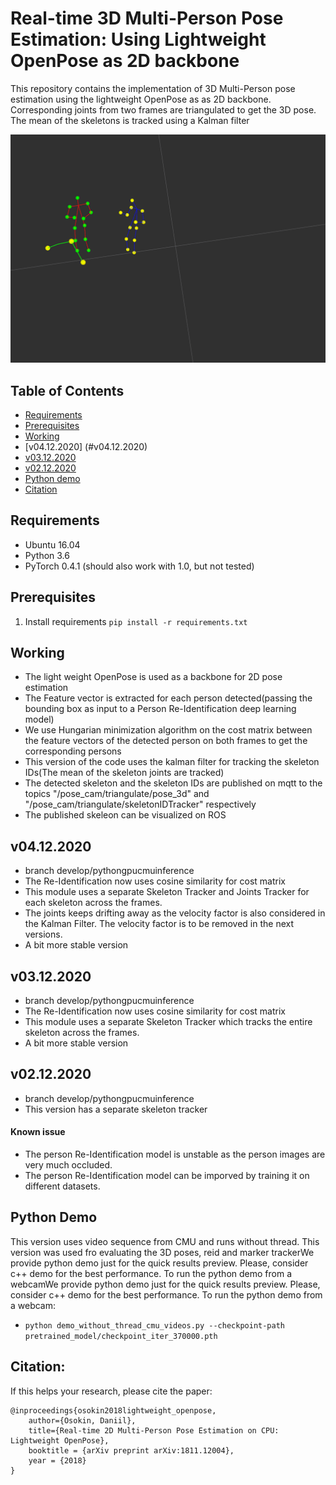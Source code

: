 # Real-time 3D Multi-Person Pose Estimation: Using Lightweight OpenPose as 2D backbone

This repository contains the implementation of 3D Multi-Person pose estimation using the lightweight OpenPose as as 2D backbone. Corresponding joints from two frames are triangulated to get the 3D pose. The mean of the skeletons is tracked using a Kalman filter

<p align="center">
  <img src="data/multi_preson_3D_pose_estimation.png" />
</p>

## Table of Contents

* [Requirements](#requirements)
* [Prerequisites](#prerequisites)
* [Working](#working)
* [v04.12.2020] (#v04.12.2020)
* [v03.12.2020](#v03.12.2020)
* [v02.12.2020](#v02.12.2020)
* [Python demo](#python-demo)
* [Citation](#citation)

## Requirements

* Ubuntu 16.04
* Python 3.6
* PyTorch 0.4.1 (should also work with 1.0, but not tested)

## Prerequisites

1. Install requirements `pip install -r requirements.txt`

## Working
* The light weight OpenPose is used as a backbone for 2D pose estimation
* The Feature vector is extracted for each person detected(passing the bounding box as input to a Person Re-Identification deep learning model)
* We use Hungarian minimization algorithm on the cost matrix between the feature vectors of the detected person on both frames to get the corresponding persons
* This version of the code uses the kalman filter for tracking the skeleton IDs(The mean of the skeleton joints are tracked)
* The detected skeleton and the skeleton IDs are published on mqtt to the topics "/pose_cam/triangulate/pose_3d" and "/pose_cam/triangulate/skeletonIDTracker" respectively
* The published skeleon can be visualized on ROS

## v04.12.2020
* branch develop/pythongpucmuinference
* The Re-Identification now uses cosine similarity for cost matrix
* This module uses a separate Skeleton Tracker and Joints Tracker for each skeleton across the frames.
* The joints keeps drifting away as the velocity factor is also considered in the Kalman Filter. The velocity factor is to be removed in the next versions.
* A bit more stable version

## v03.12.2020
* branch develop/pythongpucmuinference
* The Re-Identification now uses cosine similarity for cost matrix
* This module uses a separate Skeleton Tracker which tracks the entire skeleton across the frames. 
* A bit more stable version

## v02.12.2020
* branch develop/pythongpucmuinference
* This version has a separate skeleton tracker 

#### Known issue

* The person Re-Identification model is unstable as the person images are very much occluded.
* The person Re-Identification model can be imporved by training it on different datasets. 



## Python Demo <a name="python-demo"/>

This version uses video sequence from CMU and runs without thread. This version was used fro evaluating the 3D poses, reid and marker trackerWe provide python demo just for the quick results preview. Please, consider c++ demo for the best performance. To run the python demo from a webcamWe provide python demo just for the quick results preview. Please, consider c++ demo for the best performance. To run the python demo from a webcam:
* `python demo_without_thread_cmu_videos.py --checkpoint-path pretrained_model/checkpoint_iter_370000.pth`

## Citation:

If this helps your research, please cite the paper:

```
@inproceedings{osokin2018lightweight_openpose,
    author={Osokin, Daniil},
    title={Real-time 2D Multi-Person Pose Estimation on CPU: Lightweight OpenPose},
    booktitle = {arXiv preprint arXiv:1811.12004},
    year = {2018}
}
```
